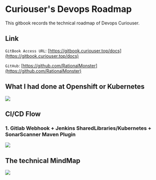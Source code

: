 # **Curiouser's Devops Roadmap**

This gitbook records the technical roadmap of Devops Curiouser.

## **Link**

`GitBook Access URL`: [https://gitbook.curiouser.top/docs](https://gitbook.curiouser.top/docs)

`GitHub`: [https://github.com/RationalMonster](https://github.com/RationalMonster)

## **What I had done at Openshift or Kubernetes**

![](http://assets.processon.com/chart_image/5ca2b2e2e4b0cfb7342436a2.png)

## CI/CD Flow

### 1. Gitlab Webhook + Jenkins SharedLibraries/Kubernetes + SonarScanner Maven Plugin

![](http://assets.processon.com/chart_image/5db1147be4b0ea86c4119d0e.png)

## **The technical MindMap**

![](http://assets.processon.com/chart_image/5d3d8bbce4b0511f13158e83.png)